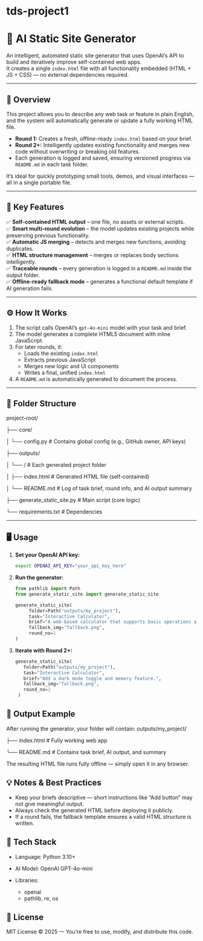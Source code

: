 # tds-project1

# 🧠 AI Static Site Generator

An intelligent, automated static site generator that uses OpenAI’s API to build and iteratively improve self-contained web apps.  
It creates a single `index.html` file with all functionality embedded (HTML + JS + CSS) — no external dependencies required.

---

## 🚀 Overview

This project allows you to describe any web task or feature in plain English, and the system will automatically generate or update a fully working HTML file.

- **Round 1:** Creates a fresh, offline-ready `index.html` based on your brief.  
- **Round 2+:** Intelligently updates existing functionality and merges new code without overwriting or breaking old features.  
- Each generation is logged and saved, ensuring versioned progress via `README.md` in each task folder.

It’s ideal for quickly prototyping small tools, demos, and visual interfaces — all in a single portable file.

---

## 🧩 Key Features

✅ **Self-contained HTML output** – one file, no assets or external scripts.  
✅ **Smart multi-round evolution** – the model updates existing projects while preserving previous functionality.  
✅ **Automatic JS merging** – detects and merges new functions, avoiding duplicates.  
✅ **HTML structure management** – merges or replaces body sections intelligently.  
✅ **Traceable rounds** – every generation is logged in a `README.md` inside the output folder.  
✅ **Offline-ready fallback mode** – generates a functional default template if AI generation fails.

---

## ⚙️ How It Works

1. The script calls OpenAI’s `gpt-4o-mini` model with your task and brief.
2. The model generates a complete HTML5 document with inline JavaScript.
3. For later rounds, it:
   - Loads the existing `index.html`
   - Extracts previous JavaScript
   - Merges new logic and UI components
   - Writes a final, unified `index.html`
4. A `README.md` is automatically generated to document the process.

---

## 🧰 Folder Structure

project-root/

├── core/

│ └── config.py # Contains global config (e.g., GitHub owner, API keys)

├── outputs/

│ └── <task-name>/ # Each generated project folder

│ ├── index.html # Generated HTML file (self-contained)

│ └── README.md # Log of task brief, round info, and AI output summary

├── generate_static_site.py # Main script (core logic)

└── requirements.txt # Dependencies


---

## 🖥️ Usage

1. **Set your OpenAI API key:**
   ```bash
   export OPENAI_API_KEY="your_api_key_here"

2. **Run the generator:**
   ```python
   from pathlib import Path
   from generate_static_site import generate_static_site

   generate_static_site(
        folder=Path("outputs/my_project"),
        task="Interactive Calculator",
        brief="A web-based calculator that supports basic operations and keyboard input.",
        fallback_img="fallback.png",
        round_no=1
   )

3. **Iterate with Round 2+:**
   ```python
   generate_static_site(
      folder=Path("outputs/my_project"),
      task="Interactive Calculator",
      brief="Add a dark mode toggle and memory feature.",
      fallback_img="fallback.png",
      round_no=2
    )

## 🧾 Output Example

After running the generator, your folder will contain:
outputs/my_project/

├── index.html   # Fully working web app

└── README.md    # Contains task brief, AI output, and summary

The resulting HTML file runs fully offline — simply open it in any browser.

## 💡 Notes & Best Practices

- Keep your briefs descriptive — short instructions like “Add button” may not give meaningful output.
- Always check the generated HTML before deploying it publicly.
- If a round fails, the fallback template ensures a valid HTML structure is written.

## 🧱 Tech Stack

- Language: Python 3.10+
- AI Model: OpenAI GPT-4o-mini

- Libraries:
    - openai
    - pathlib, re, os

## 📜 License

MIT License © 2025 — You’re free to use, modify, and distribute this code.
